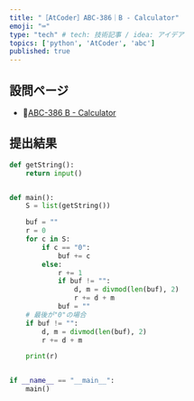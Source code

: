 ```yaml
---
title: "［AtCoder］ABC-386｜B - Calculator"
emoji: "⌨️"
type: "tech" # tech: 技術記事 / idea: アイデア
topics: ['python', 'AtCoder', 'abc']
published: true
---
```


## 設問ページ

- 🔗[ABC-386 B - Calculator](https://atcoder.jp/contests/abc386/tasks/abc386_b)

## 提出結果

```python
def getString():
    return input()


def main():
    S = list(getString())

    buf = ""
    r = 0
    for c in S:
        if c == "0":
            buf += c
        else:
            r += 1
            if buf != "":
                d, m = divmod(len(buf), 2)
                r += d + m
            buf = ""
    # 最後が"0"の場合
    if buf != "":
        d, m = divmod(len(buf), 2)
        r += d + m

    print(r)


if __name__ == "__main__":
    main()
```
